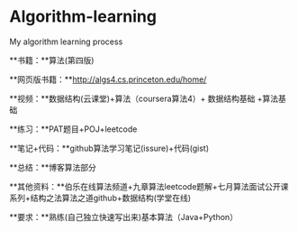 # Algorithm-learning
My algorithm learning process

**书籍：**算法(第四版) 

**网页版书籍：**http://algs4.cs.princeton.edu/home/

**视频：**数据结构(云课堂)+算法（coursera算法4）+ 数据结构基础 +算法基础

**练习：**PAT题目+POJ+leetcode

**笔记+代码：**github算法学习笔记(issure)+代码(gist)

**总结：**博客算法部分

**其他资料：**伯乐在线算法频道+九章算法leetcode题解+七月算法面试公开课系列+结构之法算法之道github+数据结构(学堂在线)

**要求：**熟练(自己独立快速写出来)基本算法（Java+Python）
